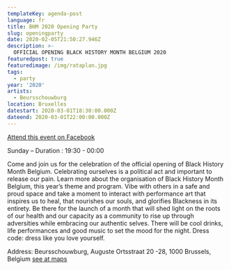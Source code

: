```yaml
---
templateKey: agenda-post
language: fr
title: BHM 2020 Opening Party
slug: openingparty
date: 2020-02-05T21:50:27.946Z
description: >-
  OFFICIAL OPENING BLACK HISTORY MONTH BELGIUM 2020
featuredpost: true
featuredimage: /img/rataplan.jpg
tags:
  - party
year: '2020'
artists:
  - Beursschouwburg
location: Bruxelles
datestart: 2020-03-01T18:30:00.000Z
dateend: 2020-03-01T22:00:00.000Z
---
```

[Attend this event on Facebook](https://www.facebook.com/events/662328791176593/)

Sunday – Duration : 19:30 - 00:00

Come and join us for the celebration of the official opening of Black History Month Belgium. Celebrating ourselves is a political act and important to release our pain. Learn more about the organisation of Black History Month Belgium, this year’s theme and program. Vibe with others in a safe and proud space and take a moment to interact with performance art that inspires us to heal, that nourishes our souls, and glorifies Blackness in its entirety. Be there for the launch of a month that will shed light on the roots of our health and our capacity as a community to rise up through adversities while embracing our authentic selves.
There will be cool drinks, life performances and good music to set the mood for the night.
Dress code: dress like you love yourself.

Address: Beursschouwburg, Auguste Ortsstraat 20 -28, 1000 Brussels, Belgium [see at maps](https://goo.gl/maps/DhBu8cak4gTzckgZA)
